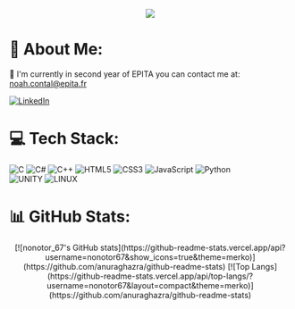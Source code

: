 <p align="center">
  <a href="https://github.com/DenverCoder1/readme-typing-svg"><img src="https://readme-typing-svg.herokuapp.com?lines=Hi,+I'm+nonotor_67.;I+love+open-source.;I+love+learning.;&center=true&width=500&height=50"></a>
</p>

# 💫 About Me:
🔭 I'm currently in second year of EPITA you can contact me at: noah.contal@epita.fr

[![LinkedIn](https://img.shields.io/badge/LinkedIn-%230077B5.svg?logo=linkedin&logoColor=white)](https://www.linkedin.com/in/noah-contal-b89615273)

# 💻 Tech Stack:
![C](https://img.shields.io/badge/c-%231818A3?style=for-the-badge&logo=c&logoColor=white)
![C#](https://img.shields.io/badge/c%23-%23239120.svg?style=for-the-badge&logo=c-sharp&logoColor=white)
![C++](https://img.shields.io/badge/c++-%231818A3?style=for-the-badge&logo=cplusplus&logoColor=white)
![HTML5](https://img.shields.io/badge/html5-%23E34F26.svg?style=for-the-badge&logo=html5&logoColor=white) 
![CSS3](https://img.shields.io/badge/css3-%231572B6.svg?style=for-the-badge&logo=css3&logoColor=white) 
![JavaScript](https://img.shields.io/badge/javascript-%23323330.svg?style=for-the-badge&logo=javascript&logoColor=%23F7DF1E) 
![Python](https://img.shields.io/badge/python-3670A0?style=for-the-badge&logo=python&logoColor=ffdd54)  
![UNITY](https://img.shields.io/badge/Unity-%2320232a.svg?style=for-the-badge&logo=unity&logoColor=white) 
![LINUX](https://img.shields.io/badge/Linux-FCC624?style=for-the-badge&logo=linux&logoColor=black)

# 📊 GitHub Stats:
<p align="center">
  [![nonotor_67's GitHub stats](https://github-readme-stats.vercel.app/api?username=nonotor67&show_icons=true&theme=merko)](https://github.com/anuraghazra/github-readme-stats)
  [![Top Langs](https://github-readme-stats.vercel.app/api/top-langs/?username=nonotor67&layout=compact&theme=merko)](https://github.com/anuraghazra/github-readme-stats)
</p>
